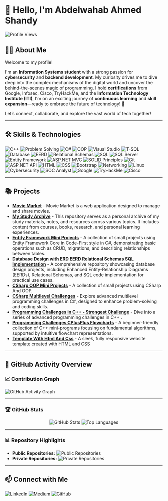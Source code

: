# 👋 Hello, I'm Abdelwahab Ahmed Shandy
![Profile Views](https://komarev.com/ghpvc/?username=abdelwahab-shandy&color=blue)  

## 🧑‍💻 About Me

Welcome to my profile!

I'm an **Information Systems student** with a strong passion for **cybersecurity** and **backend development**. My curiosity drives me to dive deep into the complex mechanisms of the digital world and uncover the behind-the-scenes magic of programming. 
I hold **certifications** from Google, Infosec, Cisco, TryHackMe, and the **Information Technology Institute (ITI)**, I'm on an exciting journey of **continuous learning** and **skill expansion**—ready to embrace the future of technology! 🌇

Let’s connect, collaborate, and explore the vast world of tech together!

---

## 🛠️ Skills & Technologies
![C++](https://img.shields.io/badge/-C++-00599C?logo=c%2B%2B&logoColor=white)
![Problem Solving](https://img.shields.io/badge/-Problem%20Solving-FF4500?logo=lightbulb&logoColor=white)
![C#](https://img.shields.io/badge/-C%23-68217A?logo=csharp&logoColor=white)
![OOP](https://img.shields.io/badge/-OOP-228B22?style=flat-square&logo=csharp&logoColor=white)
![Visual Studio](https://img.shields.io/badge/-Visual%20Studio-5C2D91?logo=visualstudio&logoColor=white)
![T-SQL](https://img.shields.io/badge/-T--SQL-CC2927?logo=microsoftsqlserver&logoColor=white)
![Database](https://img.shields.io/badge/-Database-F39C12?logo=database&logoColor=white)
![EERD](https://img.shields.io/badge/-EERD-4B8BBE?logo=diagram&logoColor=white)
![Relational Schemas](https://img.shields.io/badge/-Relational%20Schemas-16A085?logo=table&logoColor=white)
![SQL](https://img.shields.io/badge/-SQL-4479A1?logo=sql&logoColor=white)
![SQL Server](https://img.shields.io/badge/-SQL%20Server-B7312C?logo=microsoftsqlserver&logoColor=white)
![Entity Framework](https://img.shields.io/badge/-Entity%20Framework-1572B6?logo=ef&logoColor=white)
![ASP.NET MVC](https://img.shields.io/badge/-ASP.NET%20MVC-512BD4?logo=dotnet&logoColor=white)
![SOLID Principles](https://img.shields.io/badge/-SOLID%20Principles-0078D4?logo=dotnet&logoColor=white)
![Git](https://img.shields.io/badge/-Git-F05032?logo=git&logoColor=white)
![ASP.NET API](https://img.shields.io/badge/-ASP.NET%20API-512BD4?logo=dotnet&logoColor=white)
![HTML](https://img.shields.io/badge/-HTML5-FF5722?logo=html5&logoColor=white)
![CSS](https://img.shields.io/badge/-CSS3-2965F1?logo=css3&logoColor=white)
![Bootstrap](https://img.shields.io/badge/-Bootstrap-7952B3?logo=bootstrap&logoColor=white)
![Networking](https://img.shields.io/badge/-Networking-1F618D?logo=network-wired&logoColor=white)
![Linux](https://img.shields.io/badge/-Linux-FCC624?logo=linux&logoColor=black)
![Cybersecurity](https://img.shields.io/badge/-Cybersecurity-2E8B57?logo=hackthebox&logoColor=white)
![SOC Analyst](https://img.shields.io/badge/-SOC_Analyst-6C757D?logo=shield&logoColor=white)
![Google](https://img.shields.io/badge/-Google-4285F4?logo=google&logoColor=white)
![TryHackMe](https://img.shields.io/badge/-TryHackMe-88CC14?logo=tryhackme&logoColor=white)
![Cisco](https://img.shields.io/badge/-Cisco-1BA0D7?logo=cisco&logoColor=white)

---

## 📚 Projects
- [**Movie Market**](https://github.com/abdelwahab-ahmed-shandy/Movie-Market) - Movie Market is a web application designed to manage and share movies.
- [**My Study Archive**](https://github.com/abdelwahab-ahmed-shandy/My-Study-Archive) - This repository serves as a personal archive of my study materials, notes, and resources across various topics. It includes content from courses, books, research, and personal learning experiences.
- [**Entity Framework Mini Projects**](https://github.com/abdelwahab-ahmed-shandy/EntityFramework-Mini-Projects) - A collection of small projects using Entity Framework Core in Code-First style in C#, demonstrating basic operations such as CRUD, migrations, and describing relationships between tables.
- [**Database Design with ERD EERD Relational Schemas SQL Implementation**](https://github.com/Abdelwahab-Shandy/Database-Design-with-ERD-EERD-Relational-Schemas-SQL-Implementation) - A comprehensive repository showcasing database design projects, including Enhanced Entity-Relationship Diagrams (EERDs), Relational Schemas, and SQL code implementation for practical use cases.
- [**CSharp OOP Mini Projects**](https://github.com/Abdelwahab-Shandy/CSharp-OOP-Mini-Projects) -  A collection of small projects using CSharp And OOP.
- [**CSharp Multilevel Challenges**](https://github.com/abdelwahab-ahmed-shandy/CSharp-Multilevel-Challenges) - Explore advanced multilevel programming challenges in C#, designed to enhance problem-solving and coding skills.
- [**Programming Challenges in C++ - Strongest Challenge**](https://github.com/Abdelwahab-Shandy/Programming-Challenges-CPlusPlus-Strongest-Challenge) - Dive into a series of advanced programming challenges in C++ .
- [**Programming Challenges CPlusPlus Flowcharts**](https://github.com/abdelwahab-ahmed-shandy/Programming-Challenges-CPlusPlus-Flowcharts) - A beginner-friendly collection of C++ mini-programs focusing on fundamental algorithms, supported by intuitive flowchart representations.
- [**Template With Html And Css**](https://github.com/abdelwahab-shandy/Template-With-Html-And-Css) - A sleek, fully responsive website template created with HTML and CSS

---

## 🚀 GitHub Activity Overview
### 📈 Contribution Graph
![GitHub Activity Graph](https://github-readme-activity-graph.vercel.app/graph?username=abdelwahab-ahmed-shandy&theme=radical)

---
 ### 🏆 GitHub Stats
 
<div align="center">
  <img src="https://github-readme-stats.vercel.app/api?username=abdelwahab-ahmed-shandy&show_icons=true&theme=radical" alt="GitHub Stats" />
  <img src="https://github-readme-stats.vercel.app/api/top-langs/?username=abdelwahab-ahmed-shandy&layout=compact&theme=radical&langs_count=10" alt="Top Languages" />
</div> 

---

### 📊 Repository Highlights
- **Public Repositories:** ![Public Repositories](https://img.shields.io/badge/Public%20Repositories-10-brightgreen)
- **Private Repositories:** ![Private Repositories](https://img.shields.io/badge/Private%20Repositories-3-red)
  
---

## 📫 Connect with Me
[![LinkedIn](https://img.shields.io/badge/Followers-4000-blue?style=for-the-badge&logo=linkedin&logoColor=white)](https://www.linkedin.com/in/abdelwahab-ahmed-shandy/)
[![Medium](https://img.shields.io/badge/Followers-25-brightgreen?style=for-the-badge&logo=medium&logoColor=white)](https://medium.com/@abdelwahabshandy)
[![GitHub](https://img.shields.io/badge/GitHub-333333?style=for-the-badge&logo=github&logoColor=white)](https://github.com/abdelwahab-shandy)
